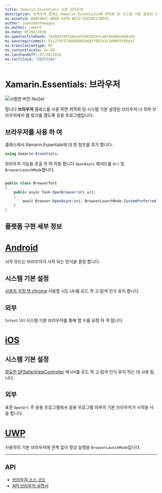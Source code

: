 ```yaml
---
title: Xamarin.Essentials 오픈 브라우저
description: 브라우저 클래스 Xamarin.Essentials에 최적화 된 시스템 기본 설정된 브라우저 나 외부 브라우저에서 웹 링크를 열도록 응용 프로그램을 수 있습니다.
ms.assetid: BABF40CC-8BEE-43FD-BE12-6301DF27DD33
author: jamesmontemagno
ms.author: jamont
ms.date: 05/04/2018
ms.openlocfilehash: 7e58d439f5a6eaafe9b1b5e7ca874a986e468cb9
ms.sourcegitcommit: 51c274f37369d8965b68ff587e1c2d9865f85da7
ms.translationtype: MT
ms.contentlocale: ko-KR
ms.lasthandoff: 07/30/2018
ms.locfileid: "39353284"
---
```

# <a name="xamarinessentials-browser"></a>Xamarin.Essentials: 브라우저

![시험판 버전 NuGet](~/media/shared/pre-release.png)

합니다 **브라우저** 클래스를 사용 하면 최적화 된 시스템 기본 설정된 브라우저 나 외부 브라우저에서 웹 링크를 열도록 응용 프로그램입니다.

## <a name="using-browser"></a>브라우저를 사용 하 여

클래스에서 Xamarin.Essentials에 대 한 참조를 추가 합니다.

```csharp
using Xamarin.Essentials;
```

브라우저 기능을 호출 하 여 작동 합니다 `OpenAsync` 메서드를 `Uri` 및 `BrowserLaunchMode`합니다.

```csharp

public class BrowserTest
{
    public async Task OpenBrowser(Uri uri)
    {
        await Browser.OpenAsync(uri, BrowserLaunchMode.SystemPreferred);
    }
}
```

## <a name="platform-implementation-specifics"></a>플랫폼 구현 세부 정보

# <a name="androidtabandroid"></a>[Android](#tab/android)

시작 모드는 브라우저가 시작 되는 방식을 결정 합니다.

## <a name="system-preferred"></a>시스템 기본 설정

[사용자 지정 탭 chrome](https://developer.chrome.com/multidevice/android/customtabs) 사용할 시도 Uri를 로드 하 고 탐색 인식 유지 합니다.

## <a name="external"></a>외부

`Intent` Uri 시스템 기본 브라우저를 통해 열 수를 요청 하 게 됩니다.

# <a name="iostabios"></a>[iOS](#tab/ios)

## <a name="system-preferred"></a>시스템 기본 설정

[필요한 SFSafariViewController](https://developer.xamarin.com/api/type/SafariServices.SFSafariViewController/) 에 Uri를 로드 하 고 탐색 인식 유지 하는 데 사용 됩니다.

## <a name="external"></a>외부

표준 `OpenUrl` 주 응용 프로그램에서 응용 프로그램 외부의 기본 브라우저가 시작을 사용 합니다.

# <a name="uwptabuwp"></a>[UWP](#tab/uwp)

사용자의 기본 브라우저에 관계 없이 항상 실행을 `BrowserLaunchMode`입니다.

--------------

## <a name="api"></a>API

- [브라우저 소스 코드](https://github.com/xamarin/Essentials/tree/master/Xamarin.Essentials/Browser)
- [API 브라우저 설명서](xref:Xamarin.Essentials.Browser)
